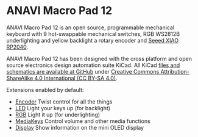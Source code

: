 # ANAVI Macro Pad 12

ANAVI Macro Pad 12 is an open source, programmable mechanical keyboard with 9 hot-swappable mechanical switches, RGB WS2812B underlighting and yellow backlight a rotary encoder and [Seeed XIAO RP2040](https://www.seeedstudio.com/XIAO-RP2040-v1-0-p-5026.html).

ANAVI Macro Pad 12 has been designed with the cross platform and open source electronics design automation suite KiCad. All KiCad [files and schematics are available at GitHub](https://github.com/anavitechnology/anavi-macro-pad-12) under [Creative Commons Attribution-ShareAlike 4.0 International (CC BY-SA 4.0)](https://creativecommons.org/licenses/by-sa/4.0/).

Extensions enabled by default:
- [Encoder](/docs/en/encoder.md) Twist control for all the things
- [LED](/docs/en/led.md) Light your keys up (for backlight)
- [RGB](/docs/en/rgb.md) Light it up (for underlighting)
- [MediaKeys](/docs/en/media_keys.md) Control volume and other media functions
- [Display](/docs/display.md) Show information on the mini OLED display
